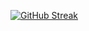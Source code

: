 [![GitHub Streak](https://streak-stats.demolab.com?user=&theme=midnight-purple&hide_border=true&border_radius=4.9)](https://git.io/streak-stats)
